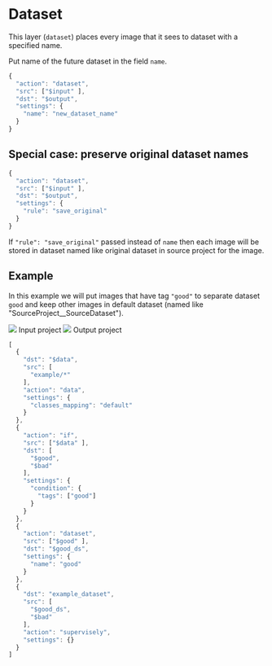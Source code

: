 # Dataset

This layer \(`dataset`\) places every image that it sees to dataset with a specified name.

Put name of the future dataset in the field `name`.

```javascript
{
  "action": "dataset",
  "src": ["$input" ],
  "dst": "$output",
  "settings": {
    "name": "new_dataset_name"
  }
}
```

## Special case: preserve original dataset names

```javascript
{
  "action": "dataset",
  "src": ["$input" ],
  "dst": "$output",
  "settings": {
    "rule": "save_original"
  }
}
```

If `"rule": "save_original"` passed instead of `name` then each image will be stored in dataset named like original dataset in source project for the image.

## Example

In this example we will put images that have tag `"good"` to separate dataset `good` and keep other images in default dataset \(named like "SourceProject\_\_SourceDataset"\).

 ![](../../../.gitbook/assets/input%20%281%29.png) Input project ![](../../../.gitbook/assets/output.png) Output project

```javascript
[
  {
    "dst": "$data",
    "src": [
      "example/*"
    ],
    "action": "data",
    "settings": {
      "classes_mapping": "default"
    }
  },
  {
    "action": "if",
    "src": ["$data" ],
    "dst": [
      "$good",
      "$bad"
    ],
    "settings": {
      "condition": {
        "tags": ["good"]
      }
    }
  },
  {
    "action": "dataset",
    "src": ["$good" ],
    "dst": "$good_ds",
    "settings": {
      "name": "good"
    }
  },
  {
    "dst": "example_dataset",
    "src": [
      "$good_ds",
      "$bad"
    ],
    "action": "supervisely",
    "settings": {}
  }
]
```

